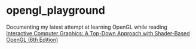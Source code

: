 opengl_playground
=================

Documenting my latest attempt at learning OpenGL while reading [Interactive Computer Graphics: A Top-Down Approach with Shader-Based OpenGL (6th Edition)](http://www.amazon.com/Interactive-Computer-Graphics-Top-Down-Shader-Based/dp/0132545233) 

